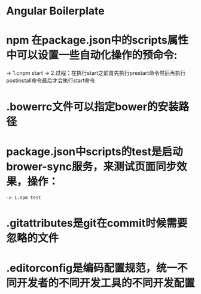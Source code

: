 # Angular Boilerplate

# npm 在package.json中的scripts属性中可以设置一些自动化操作的预命令:
 -> 1.cnpm start
 -> 2.过程：在执行start之前首先执行prestart命令然后再执行postinstall命令最后才会执行start命令

# .bowerrc文件可以指定bower的安装路径

# package.json中scripts的test是启动brower-sync服务，来测试页面同步效果，操作：
    -> 1.npm test

# .gitattributes是git在commit时候需要忽略的文件

# .editorconfig是编码配置规范，统一不同开发者的不同开发工具的不同开发配置
